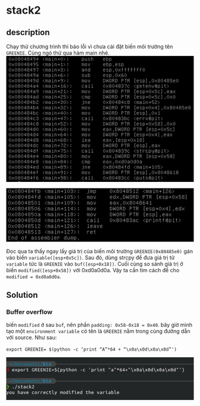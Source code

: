 # stack2

## description

Chạy thử chương trình thì báo lỗi vì chưa cài đặt biến môi trường tên `GREENIE`. Cùng ngó thử qua hàm main nhé.
![main1](main1.png)

![main2](main2.png)

Đọc qua ta thấy ngay lấy giá trị của biến môi trường `GREENIE(0x80485e0)` gán vào biến `variable([esp+0x5c])`. Sau đó, dùng strcpy để đưa giá trị từ `variable` tức là `GREENIE` vào `buf([esp+0x18])`. Cuối cùng so sánh giá trị ở biến `modified([esp+0x58])` với 0xd0a0d0a. Vậy ta cần tìm cách để cho `modified = 0xd0a0d0a`.

## Solution

### Buffer overflow

biến `modified` ở sau `buf`, nên phần `padding: 0x58-0x18 = 0x40`. bây giờ mình tạo một `environment variable` có tên là `GREENIE` nằm trong cùng đường dẫn với source. Như sau:

`export GREENIE= $(python -c ‘print “A”*64 + “\x0a\x0d\x0a\x0d”')`

![run](run.png)

